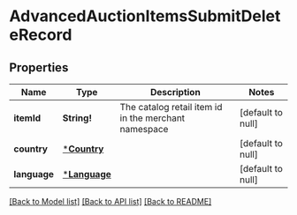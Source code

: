 # AdvancedAuctionItemsSubmitDeleteRecord

## Properties
Name | Type | Description | Notes
------------ | ------------- | ------------- | -------------
**itemId** | **String!** | The catalog retail item id in the merchant namespace | [default to null]
**country** | [***Country**](Country.md) |  | [default to null]
**language** | [***Language**](Language.md) |  | [default to null]

[[Back to Model list]](../README.md#documentation-for-models) [[Back to API list]](../README.md#documentation-for-api-endpoints) [[Back to README]](../README.md)


